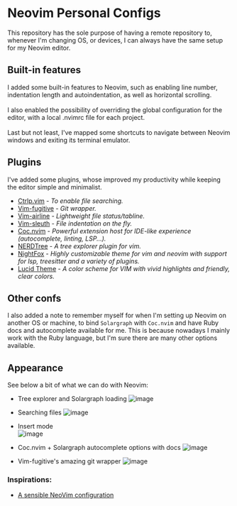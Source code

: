 # Neovim Personal Configs

This repository has the sole purpose of having a remote repository to, whenever I'm changing OS, or devices, I can always 
have the same setup for my Neovim editor.

## Built-in features
I added some built-in features to Neovim, such as enabling line number, indentation length and autoindentation, as well as horizontal scrolling.
<br><br>I also enabled the possibility of overriding the global configuration for the editor, with a local .nvimrc file for each project.
<br><br>Last but not least, I've mapped some shortcuts to navigate between Neovim windows and exiting its terminal emulator.

## Plugins
I've added some plugins, whose improved my productivity while keeping the editor simple and minimalist.

* [Ctrlp.vim](https://github.com/kien/ctrlp.vim) - *To enable file searching.*
* [Vim-fugitive](https://github.com/tpope/vim-fugitive) - *Git wrapper.*
* [Vim-airline](https://github.com/vim-airline/vim-airline) - *Lightweight file status/tabline.*
* [Vim-sleuth](https://github.com/tpope/vim-sleuth) - *File indentation on the fly.*
* [Coc.nvim](https://github.com/neoclide/coc.nvim) - *Powerful extension host for IDE-like experience (autocomplete, linting, LSP...).*
* [NERDTree](https://github.com/preservim/nerdtree) - *A tree explorer plugin for vim.*
* [NightFox](https://github.com/EdenEast/nightfox.nvim) - *Highly customizable theme for vim and neovim with support for lsp, treesitter 
and a variety of plugins.*
* [Lucid Theme](https://github.com/cseelus/vim-colors-lucid) - *A color scheme for VIM with vivid highlights and friendly, clear colors.*

## Other confs
I also added a note to remember myself for when I'm setting up Neovim on another OS or machine, to bind `Solargraph` with `Coc.nvim` and have
Ruby docs and autocomplete available for me. This is because nowadays I mainly work with the Ruby language, but I'm sure there are many other options
available.

## Appearance
See below a bit of what we can do with Neovim:
- Tree explorer and Solargraph loading
![image](https://user-images.githubusercontent.com/45849955/202040363-27b684d4-55ea-4f88-b28c-f7cf17880760.png)

- Searching files
![image](https://user-images.githubusercontent.com/45849955/202040432-fa68d25c-a0e6-43ac-9e88-2a406b33fb2c.png)

- Insert mode<br>
![image](https://user-images.githubusercontent.com/45849955/202041034-bfd7c82a-9e86-4b94-96de-86e7ba4fb8c7.png)

- Coc.nvim + Solargraph autocomplete options with docs
![image](https://user-images.githubusercontent.com/45849955/202041810-01d3f803-8080-4880-ace0-32c576a66e9d.png)

- Vim-fugitive's amazing git wrapper
![image](https://user-images.githubusercontent.com/45849955/202042324-5eff016f-8fbf-421b-be51-b1dafe32a341.png)

### Inspirations: 
 * [A sensible NeoVim configuration](https://alicegg.tech/2022/04/20/vim-plugins.html)
